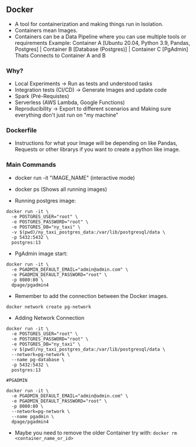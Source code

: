 ## Docker
- A tool for containerization and making things run in Isolation.
- Containers mean Images.
- Containers can be a Data Pipeline where you can use multiple tools or requirements Example: Container A [Ubuntu 20.04, Python 3.9, Pandas, Postgres] | Container B [Database (Postgres)] | Container C [PgAdmin] Thats Connects to Container A and B
### Why?
- Local Experiments -> Run as tests and understood tasks
- Integration tests (CI/CD) -> Generate Images and update code
- Spark (Pré-Requistes)
- Serverless (AWS Lambda, Google Functions)
- Reproducibility -> Export to different scenarios and Making sure everything don't just run on "my machine"

### Dockerfile
- Instructions for what your Image will be depending on like Pandas, Requests or other librarys if you want to create a python like image.


### Main Commands
- docker run -it "IMAGE_NAME" (interactive mode)
- docker ps (Shows all running images)

- Running postgres image:
```
docker run -it \
  -e POSTGRES_USER="root" \
  -e POSTGRES_PASSWORD="root" \
  -e POSTGRES_DB="ny_taxi" \
  -v $(pwd)/ny_taxi_postgres_data:/var/lib/postgresql/data \
  -p 5432:5432 \
  postgres:13
``` 

- PgAdmin image start:
```
docker run -it \
  -e PGADMIN_DEFAULT_EMAIL="admin@admin.com" \
  -e PGADMIN_DEFAULT_PASSWORD="root" \
  -p 8080:80 \
  dpage/pgadmin4
``` 

- Remember to add the connection between the Docker images.
```
docker network create pg-network
```

- Adding Network Connection
```
docker run -it \
  -e POSTGRES_USER="root" \
  -e POSTGRES_PASSWORD="root" \
  -e POSTGRES_DB="ny_taxi" \
  -v $(pwd)/ny_taxi_postgres_data:/var/lib/postgresql/data \
  --network=pg-network \
  --name pg-database \
  -p 5432:5432 \
  postgres:13

#PGADMIN

docker run -it \
  -e PGADMIN_DEFAULT_EMAIL="admin@admin.com" \
  -e PGADMIN_DEFAULT_PASSWORD="root" \
  -p 8080:80 \
  --network=pg-network \
  --name pgadmin \
  dpage/pgadmin4
``` 
- Maybe you need to remove the older Container try with: ``` docker rm <container_name_or_id> ``` 
